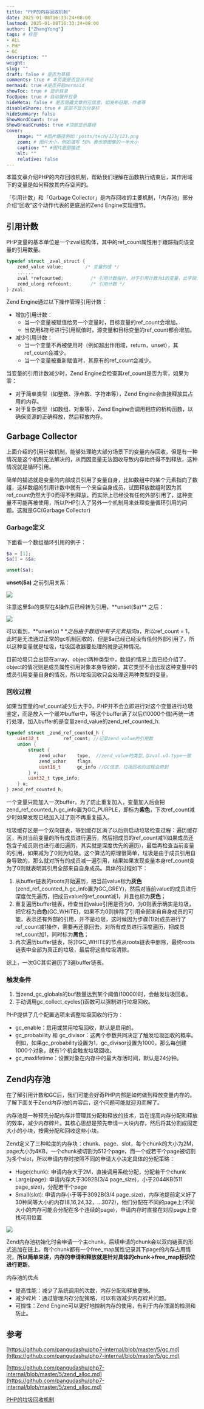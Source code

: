 ```yaml
---
title: "PHP的内存回收机制"
date: 2025-01-08T16:33:24+08:00
lastmod: 2025-01-08T16:33:24+08:00
author: ["ZhangYong"]
tags: # 标签
- ALL
- PHP
- GC
description: ""
weight:
slug: ""
draft: false # 是否为草稿
comments: true # 本页面是否显示评论
mermaid: true #是否开启mermaid
showToc: true # 显示目录
TocOpen: true # 自动展开目录
hideMeta: false # 是否隐藏文章的元信息，如发布日期、作者等
disableShare: true # 底部不显示分享栏
hideSummary: false
ShowWordCount: true
ShowBreadCrumbs: true #顶部显示路径
cover:
    image: "" #图片路径例如：posts/tech/123/123.png
    zoom: # 图片大小，例如填写 50% 表示原图像的一半大小
    caption: "" #图片底部描述
    alt: ""
    relative: false
---
```


本篇文章介绍PHP的内存回收机制，帮助我们理解在函数执行结束后，其作用域下的变量是如何释放其内存空间的。      

「引用计数」和「Garbage Collector」是内存回收的主要机制，「内存池」部分介绍“回收”这个动作代表的更底层的Zend Engine实现细节。

## 引用计数

PHP变量的基本单位是一个zval结构体，其中的ref_count属性用于跟踪指向该变量的引用数量。     

```c
typedef struct _zval_struct {
    zend_value value;        /* 变量的值 */
    ......
    zval *refcounted;          /* 引用计数指针，对于引用计数为1的变量，此字段为NULL */
    zend_ulong refcount;       /* 引用计数 */
} zval;
```

Zend Engine通过以下操作管理引用计数：
* 增加引用计数：
  * 当一个变量被赋值给另一个变量时，目标变量的ref_count会增加。
  * 当使用&符号进行引用赋值时，源变量和目标变量的ref_count都会增加。
* 减少引用计数：
  * 当一个变量不再被使用时（例如超出作用域，return，unset），其ref_count会减少。
  * 当一个变量被重新赋值时，其原有的ref_count会减少。

当变量的引用计数减少时，Zend Engine会检查其ref_count是否为零，如果为零：
* 对于简单类型（如整数、浮点数、字符串等），Zend Engine会直接释放其占用的内存。
* 对于复杂类型（如数组、对象等），Zend Engine会调用相应的析构函数，以确保资源的正确释放，然后释放内存。


## Garbage Collector

上面介绍的引用计数机制，能够处理绝大部分场景下的变量内存回收，但是有一种情况是这个机制无法解决的，从而因变量无法回收导致内存始终得不到释放，这种情况就是循环引用。

简单的描述就是变量的内部成员引用了变量自身，比如数组中的某个元素指向了数组，这样数组的引用计数中就有一个来自自身成员，试图释放数组时因为其ref_count仍然大于0而得不到释放，而实际上已经没有任何外部引用了，这种变量不可能再被使用，所以PHP引入了另外一个机制用来处理变量循环引用的问题。这就是GC(Garbage Collector)

### Garbage定义

下面看一个数组循环引用的例子：
```php
$a = [1];
$a[] = &$a;

unset($a);
```
**unset($a)** 之前引用关系：

![](/images/PHP/array_garbage.png)

注意这里$a的类型在&操作后已经转为引用，**unset($a)** 之后：

![](/images/PHP/array_garbage_unset.png)

可以看到，**unset($a)** 之后由于数组中有子元素指向$a，所以ref_count = 1，此时是无法通过正常的gc机制回收的，但是$a已经已经没有任何外部引用了，所以这种变量就是垃圾，垃圾回收器要处理的就是这种情况。

目前垃圾只会出现在array、object两种类型中，数组的情况上面已经介绍了，object的情况则是成员属性引用对象本身导致的，其它类型不会出现这种变量中的成员引用变量自身的情况，所以垃圾回收只会处理这两种类型的变量。

### 回收过程

如果当变量的ref_count减少后大于0，PHP并不会立即进行对这个变量进行垃圾鉴定，而是放入一个缓冲buffer中，等这个buffer满了以后(10000个值)再统一进行处理，加入buffer的是变量zend_value的zend_ref_counted_h:

```c
typedef struct _zend_ref_counted_h {
    uint32_t         ref_count; //记录zend_value的引用数
    union {
        struct {
            zend_uchar    type,  //zend_value的类型,与zval.u1.type一致
            zend_uchar    flags, 
            uint16_t      gc_info //GC信息，垃圾回收的过程会用到
        } v;
        uint32_t type_info;
    } u;
} zend_ref_counted_h;
```

一个变量只能加入一次buffer，为了防止重复加入，变量加入后会把zend_ref_counted_h.gc_info置为GC_PURPLE，即标为**紫色**，下次ref_count减少时如果发现已经加入过了则不再重复插入。

垃圾缓存区是一个双向链表，等到缓存区满了以后则启动垃圾检查过程：遍历缓存区，再对当前变量的所有成员进行遍历，然后把成员的ref_count减1(如果成员还包含子成员则也进行递归遍历，其实就是深度优先的遍历)，最后再检查当前变量的引用，如果减为了0则为垃圾。这个算法的原理很简单，垃圾是由于成员引用自身导致的，那么就对所有的成员减一遍引用，结果如果发现变量本身ref_count变为了0则就表明其引用全部来自自身成员。具体的过程如下：

1. 从buffer链表的roots开始遍历，把当前value标为**灰色**(zend_ref_counted_h.gc_info置为GC_GREY)，然后对当前value的成员进行深度优先遍历，把成员value的ref_count减1，并且也标为**灰色**；
2. 重复遍历buffer链表，检查当前value引用是否为0，为0则表示确实是垃圾，把它标为**白色**(GC_WHITE)，如果不为0则排除了引用全部来自自身成员的可能，表示还有外部的引用，并不是垃圾，这时候因为步骤(1)对成员进行了ref_count减1操作，需要再还原回去，对所有成员进行深度遍历，把成员ref_count加1，同时标为**黑色**；
3. 再次遍历buffer链表，将非GC_WHITE的节点从roots链表中删除，最终roots链表中全部为真正的垃圾，最后将这些垃圾清除。

综上，一次GC其实遍历了3遍buffer链表。

### 触发条件

1. 当zend_gc_globals的buf数量达到某个阈值(10000)时，会触发垃圾回收。
2. 手动调用gc_collect_cycles()函数可以强制进行垃圾回收。

PHP提供了几个配置选项来调整垃圾回收的行为：
* gc_enable：启用或禁用垃圾回收，默认是启用的。
* gc_probability 和 gc_divisor：这两个参数共同决定了触发垃圾回收的概率。例如，如果gc_probability设置为1，gc_divisor设置为1000，那么每创建1000个对象，就有1个机会触发垃圾回收。
* gc_maxlifetime：设置对象在内存中的最大存活时间，默认是24分钟。

## Zend内存池

在了解引用计数和GC后，我们可能会好奇PHP内部是如何做到释放变量内存的。了解下面关于Zend内存池的内容后，这个问题可能就迎刃而解了。

内存池是一种预先分配内存并管理其分配和释放的技术，旨在提高内存分配和释放的效率，减少内存碎片。其核心思想是预先申请一大块内存，然后将其分割成固定大小的小块，按需分配和回收这些小块。

Zend定义了三种粒度的内存块：chunk、page、slot，每个chunk的大小为2M，page大小为4KB，一个chunk被切割为512个page，而一个或若干个page被切割为多个slot，所以申请内存时按照不同的申请大小决定具体的分配策略：
* Huge(chunk): 申请内存大于2M，直接调用系统分配，分配若干个chunk
* Large(page): 申请内存大于3092B(3/4 page_size)，小于2044KB(511 page_size)，分配若干个page
* Small(slot): 申请内存小于等于3092B(3/4 page_size)，内存池提前定义好了30种同等大小的内存(8,16,24,32，...3072)，他们分配在不同的page上(不同大小的内存可能会分配在多个连续的page)，申请内存时直接在对应page上查找可用位置

![](/images/PHP/memory_pool.png)

Zend内存池初始化时会申请一个主chunk，后续申请的chunk会以双向链表的形式追加在链上。每个chunk都有一个free_map属性记录其下page的内存占用情况，**所以简单来讲，内存的申请和释放就是针对具体的chunk->free_map标识位进行更新**。

内存池的优点
* 提高性能：减少了系统调用的次数，内存分配和释放更快。
* 减少碎片：通过管理内存分配策略，可以有效减少内存碎片问题。
* 可控性：Zend Engine可以更好地控制内存的使用，有利于内存泄漏的检测和防止。


## 参考

[https://github.com/pangudashu/php7-internal/blob/master/5/gc.md](https://github.com/pangudashu/php7-internal/blob/master/5/gc.md)

[https://github.com/pangudashu/php7-internal/blob/master/5/zend_alloc.md](https://github.com/pangudashu/php7-internal/blob/master/5/zend_alloc.md)

[PHP的垃圾回收机制](https://blog.csdn.net/MrWangisgoodboy/article/details/130148349)